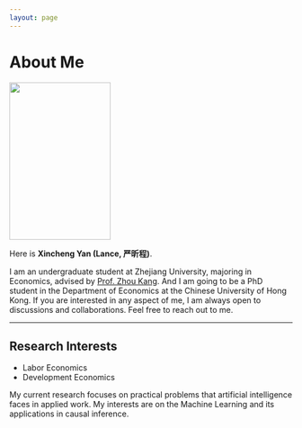 ```yaml
---
layout: page
---
```


# About Me

<img src="https://zjuyxc.github.io/images/xincheng.jpg" class="floatpic" width="180" height="280"> 

Here is **Xincheng Yan (Lance, 严昕程)**.<br>

I am an undergraduate student at Zhejiang University, majoring in Economics, advised by [Prof. Zhou Kang](https://sites.google.com/view/zkhk). And I am going to be a PhD student in the Department of Economics at the Chinese University of Hong Kong. If you are interested in any aspect of me, I am always open to discussions and collaborations. Feel free to reach out to me.

---

## Research Interests

- Labor Economics
- Development Economics

My current research focuses on practical problems that artificial intelligence faces in applied work. My interests are on the Machine Learning and its applications in causal inference.



